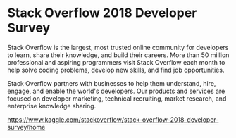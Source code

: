 # Stack Overflow 2018 Developer Survey

Stack Overflow is the largest, most trusted online community for developers to learn, share their knowledge, and build their careers. More than 50 million professional and aspiring programmers visit Stack Overflow each month to help solve coding problems, develop new skills, and find job opportunities.

Stack Overflow partners with businesses to help them understand, hire, engage, and enable the world's developers. Our products and services are focused on developer marketing, technical recruiting, market research, and enterprise knowledge sharing.

https://www.kaggle.com/stackoverflow/stack-overflow-2018-developer-survey/home
